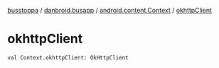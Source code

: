 [busstoppa](../../index.md) / [danbroid.busapp](../index.md) / [android.content.Context](index.md) / [okhttpClient](./okhttp-client.md)

# okhttpClient

`val Context.okhttpClient: OkHttpClient`